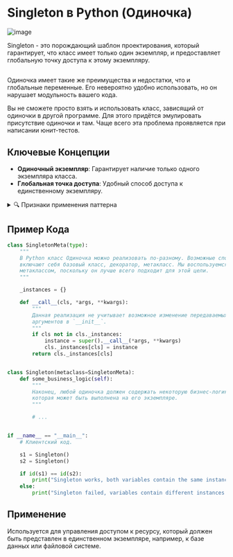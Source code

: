 # Singleton в Python (Одиночка) 
![image](https://github.com/dan9Protasenia/Python_Design_Patterns/assets/100715839/a0f57bf6-8800-45a1-8c70-119eee19811a)

Singleton - это порождающий шаблон проектирования, который гарантирует, что класс имеет только один экземпляр, и предоставляет глобальную точку доступа к этому экземпляру.

## 

Одиночка имеет такие же преимущества и недостатки, что и глобальные переменные. Его невероятно удобно использовать, но он нарушает модульность вашего кода.

Вы не сможете просто взять и использовать класс, зависящий от одиночки в другой программе. Для этого придётся эмулировать присутствие одиночки и там. Чаще всего эта проблема проявляется при написании юнит-тестов.

## Ключевые Концепции

- **Одиночный экземпляр**: Гарантирует наличие только одного экземпляра класса.
- **Глобальная точка доступа**: Удобный способ доступа к единственному экземпляру.

<details>
<summary>🔍 Признаки применения паттерна</summary>
Многие программисты считают Одиночку антипаттерном, поэтому его всё реже и реже можно встретить в Python-коде.

Одиночку можно определить по статическому создающему методу, который возвращает один и тот же объект.
</details>

## Пример Кода

```python
class SingletonMeta(type):
    """
    В Python класс Одиночка можно реализовать по-разному. Возможные способы
    включают себя базовый класс, декоратор, метакласс. Мы воспользуемся
    метаклассом, поскольку он лучше всего подходит для этой цели.
    """

    _instances = {}

    def __call__(cls, *args, **kwargs):
        """
        Данная реализация не учитывает возможное изменение передаваемых
        аргументов в `__init__`.
        """
        if cls not in cls._instances:
            instance = super().__call__(*args, **kwargs)
            cls._instances[cls] = instance
        return cls._instances[cls]


class Singleton(metaclass=SingletonMeta):
    def some_business_logic(self):
        """
        Наконец, любой одиночка должен содержать некоторую бизнес-логику,
        которая может быть выполнена на его экземпляре.
        """

        # ...


if __name__ == "__main__":
    # Клиентский код.

    s1 = Singleton()
    s2 = Singleton()

    if id(s1) == id(s2):
        print("Singleton works, both variables contain the same instance.")
    else:
        print("Singleton failed, variables contain different instances.")
```

## Применение

Используется для управления доступом к ресурсу, который должен быть представлен в единственном экземпляре, например, к базе данных или файловой системе.
